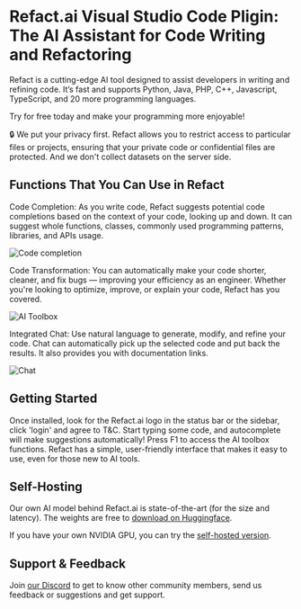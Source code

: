 # Refact.ai Visual Studio Code Pligin: The AI Assistant for Code Writing and Refactoring


Refact is a cutting-edge AI tool designed to assist developers in writing and refining code.
It’s fast and supports Python, Java, PHP, C++, Javascript, TypeScript, and 20 more programming languages.

Try for free today and make your programming more enjoyable!

🔒 We put your privacy first. Refact allows you to restrict access to particular files or projects, ensuring that your private code or confidential files are protected. And we don't collect datasets on the server side.



## Functions That You Can Use in Refact

Code Completion: As you write code, Refact suggests potential code completions based on the context of your code, looking up and down. It can suggest whole functions, classes, commonly used programming patterns, libraries, and APIs usage.

![Code completion](vs-completion.jpg)


Code Transformation: You can automatically make your code shorter, cleaner, and fix bugs — improving your efficiency as an engineer. Whether you're looking to optimize, improve, or explain your code, Refact has you covered.

![AI Toolbox](vs-ai-toolbox.jpg)



Integrated Chat: Use natural language to generate, modify, and refine your code. Chat can automatically pick up the selected code and put back the results. It also provides you with documentation links.

![Chat](vs-chat.gif)



## Getting Started

Once installed, look for the Refact.ai logo in the status bar or the sidebar, click 'login' and agree to T&C. Start typing some code, and autocomplete will make suggestions automatically! Press F1 to access the AI toolbox functions. Refact has a simple, user-friendly interface that makes it easy to use, even for those new to AI tools.


## Self-Hosting

Our own AI model behind Refact.ai is state-of-the-art (for the size and latency). The weights are free to [download on Huggingface](https://huggingface.co/smallcloudai).

If you have your own NVIDIA GPU, you can try the [self-hosted version](https://refact.smallcloud.ai/docker).


## Support & Feedback

Join [our Discord](https://www.smallcloud.ai/discord) to get to know other community members, send us feedback or suggestions and get support.


